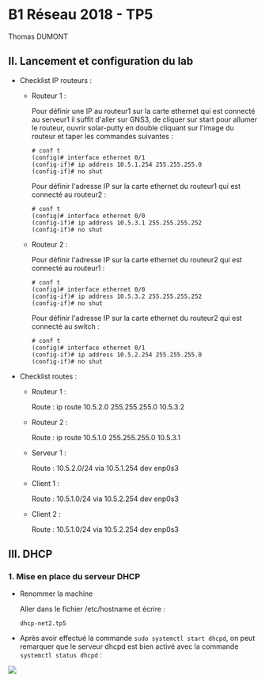 # B1 Réseau 2018 - TP5
Thomas DUMONT

## II. Lancement et configuration du lab

* Checklist IP routeurs :
    * Routeur 1 :

        Pour définir une IP au routeur1 sur la carte ethernet qui est connecté au serveur1 il suffit d'aller sur GNS3, de cliquer sur start pour allumer le routeur, ouvrir solar-putty en double cliquant sur l'image du routeur et taper les commandes suivantes : 

        ```
        # conf t
        (config)# interface ethernet 0/1
        (config-if)# ip address 10.5.1.254 255.255.255.0
        (config-if)# no shut
        ```

        Pour définir l'adresse IP sur la carte ethernet du routeur1 qui est connecté au routeur2 :

        ```
        # conf t
        (config)# interface ethernet 0/0
        (config-if)# ip address 10.5.3.1 255.255.255.252
        (config-if)# no shut
        ```

    * Routeur 2 :

        Pour définir l'adresse IP sur la carte ethernet du routeur2 qui est connecté au routeur1 :

        ```
        # conf t
        (config)# interface ethernet 0/0
        (config-if)# ip address 10.5.3.2 255.255.255.252
        (config-if)# no shut
        ```

        Pour définir l'adresse IP sur la carte ethernet du routeur2 qui est connecté au switch :
        
        ```
        # conf t
        (config)# interface ethernet 0/1
        (config-if)# ip address 10.5.2.254 255.255.255.0
        (config-if)# no shut
        ```

* Checklist routes :

    * Routeur 1 :

        Route : ip route 10.5.2.0 255.255.255.0 10.5.3.2

    * Routeur 2 :

        Route : ip route 10.5.1.0 255.255.255.0 10.5.3.1

    * Serveur 1 :

        Route : 10.5.2.0/24 via 10.5.1.254 dev enp0s3

    * Client 1 :

        Route : 10.5.1.0/24 via 10.5.2.254 dev enp0s3

    * Client 2 :

        Route : 10.5.1.0/24 via 10.5.2.254 dev enp0s3

## III. DHCP
### 1. Mise en place du serveur DHCP

* Renommer la machine

    Aller dans le fichier /etc/hostname et écrire :

    ```
    dhcp-net2.tp5
    ```

* Après avoir effectué la commande ``sudo systemctl start dhcpd``, on peut remarquer que le serveur dhcpd est bien activé avec la commande ``systemctl status dhcpd`` :

![](https://image.noelshack.com/fichiers/2019/09/2/1551217395-result-status-dhcpd.png)

